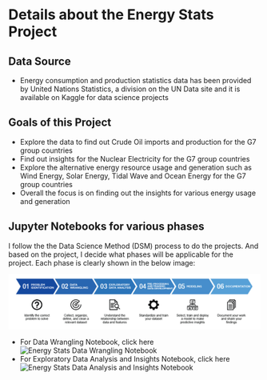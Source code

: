 # Details about the Energy Stats Project

## Data Source 
- Energy consumption and production statistics data has been provided by United Nations Statistics, a division on the UN Data site and it is available on Kaggle for data science projects

## Goals of this Project
- Explore the data to find out Crude Oil imports and production for the G7 group countries
- Find out insights for the Nuclear Electricity for the G7 group countries
- Explore the alternative energy resource usage and generation such as Wind Energy, Solar Energy, Tidal Wave and Ocean Energy for the G7 group countries
- Overall the focus is on finding out the insights for various energy usage and generation

## Jupyter Notebooks for various phases
I follow the the Data Science Method (DSM) process to do the projects. And based on the project, I decide what phases will be applicable for the project. Each phase is clearly shown in the below image:

<img src="https://github.com/jayguptacal/portfolio/blob/main/image/MLmethodology.jpg">

- For Data Wrangling Notebook, click here ![Energy Stats Data Wrangling Notebook](/EnergyStatsProject/Energy_Stats_DataWrangling.ipynb)
- For Exploratory Data Analysis and Insights Notebook, click here ![Energy Stats Data Analysis and Insights Notebook](/EnergyStatsProject/Energy_Stats_EDA.ipynb)
